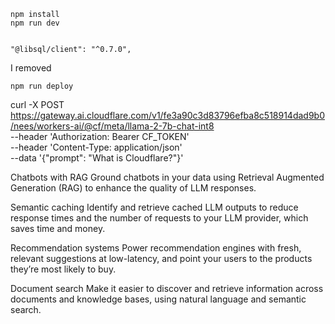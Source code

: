 ```
npm install
npm run dev


```

    "@libsql/client": "^0.7.0",

I removed

```
npm run deploy
```

curl -X POST https://gateway.ai.cloudflare.com/v1/fe3a90c3d83796efba8c518914dad9b0/nees/workers-ai/@cf/meta/llama-2-7b-chat-int8 \
 --header 'Authorization: Bearer CF_TOKEN' \
 --header 'Content-Type: application/json' \
 --data '{"prompt": "What is Cloudflare?"}'

Chatbots with RAG
Ground chatbots in your data using Retrieval Augmented Generation (RAG) to enhance the quality of LLM responses.

Semantic caching
Identify and retrieve cached LLM outputs to reduce response times and the number of requests to your LLM provider, which saves time and money.

Recommendation systems
Power recommendation engines with fresh, relevant suggestions at low-latency, and point your users to the products they’re most likely to buy.

Document search
Make it easier to discover and retrieve information across documents and knowledge bases, using natural language and semantic search.
